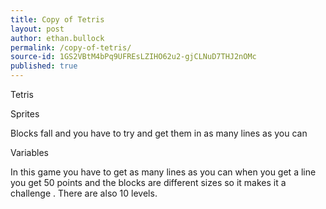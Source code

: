 ```yaml
---
title: Copy of Tetris
layout: post
author: ethan.bullock
permalink: /copy-of-tetris/
source-id: 1GS2VBtM4bPq9UFREsLZIHO62u2-gjCLNuD7THJ2nOMc
published: true
---
```

Tetris

Sprites

Blocks fall and you have to try and get them in as many lines as you can

Variables

In this game you have to get as many lines as you can when you get a line you get 50 points and the blocks are different sizes so it makes it a challenge . There are also 10 levels.

